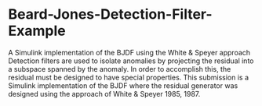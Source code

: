 # Beard-Jones-Detection-Filter-Example
A Simulink implementation of the BJDF using the White &amp; Speyer approach
Detection filters are used to isolate anomalies by projecting the residual into a subspace spanned by the anomaly. In order to accomplish this, the residual must be designed to have special properties. This submission is a Simulink implementation of the BJDF where the residual generator was designed using the approach of White & Speyer 1985, 1987.
